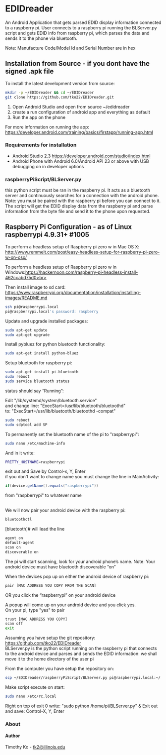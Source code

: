 # EDIDreader 
An Android Application that gets parsed EDID display information connected to a raspberry pi. User connects to a raspberry pi running the BLServer.py script and gets EDID info from raspberry pi, which parses the data and sends it to the phone via bluetooth. <br>

Note: Manufacture Code/Model Id and Serial Number are in hex<br>
## Installation from Source - if you dont have the signed .apk file
To install the latest development version from source:
```bash
mkdir -p ~/EDIDreader && cd ~/EDIDreader
git clone https://github.com/tko22/EDIDreader.git
```
1. Open Android Studio and open from source ~/edidreader <br>
2. create a run configuration of android app and everything as default <br>
3. Run the app on the phone <br>

For more information on running the app: https://developer.android.com/training/basics/firstapp/running-app.html

### Requirements for installation
- Android Studio 2.3 https://developer.android.com/studio/index.html<br>
- Android Phone with Android 6.0/Android API 23 or above with USB debugging on in developer options <br>

### raspberryPiScript/BLServer.py
this python script must be ran in the raspberry pi. It acts as a bluetooth server and continuously searches for a connection with the android phone. Note: you must be paired with the raspberry pi before you can connect to it. The script will get the EDID display data from the raspberry pi and parse information from the byte file and send it to the phone upon requested. 


## Raspberry Pi Configuration - as of Linux raspberrypi 4.9.31+ #1005
To perform a headless setup of Raspberry pi zero w in Mac OS X: http://www.remmelt.com/post/easy-headless-setup-for-raspberry-pi-zero-w-on-osx/<br>

To perform a headless setup of Raspberry pi zero w in Windows:https://hackernoon.com/raspberry-pi-headless-install-462ccabd75d0>br>

Then install image to sd card: https://www.raspberrypi.org/documentation/installation/installing-images/README.md<br>
```bash
ssh pi@raspberrypi.local
pi@raspberrypi.local's password: raspberry
```
Update and upgrade installed packages:
```bash
sudo apt-get update
sudo apt-get upgrade
```
Install pybluez for python bluetooth functionality:
```bash
sudo apt-get install python-bluez
```

Setup bluetooth for raspberry pi:<br>
```bash
sudo apt-get install pi-bluetooth
sudo reboot
sudo service bluetooth status 
```
status should say “Running”:<br>


Edit "/lib/systemd/system/bluetooth.service" <br>
and change line: "ExecStart=/usr/lib/bluetooth/bluetoothd"<br>
to: "ExecStart=/usr/lib/bluetooth/bluetoothd -compat"

```bash
sudo reboot
sudo sdptool add SP
```

To permanently set the bluetooth name of the pi to "raspberrypi":
```bash
sudo nano /etc/machine-info
```
And in it write:
```bash
PRETTY_HOSTNAME=raspberrypi
```
exit out and Save by Control-x, Y, Enter<br>
if you don't want to change name you must change the line in MainActivity:
```java
if(device.getName().equals("raspberrypi"))
``` 
from "raspberrypi" to whatever name<br><br>

We will now pair your android device with the raspberry pi:
```bash
bluetoothctl
```
[bluetooth]# will lead the line
```bash
agent on
default-agent
scan on
discoverable on
```
 
The pi will start scanning, look for your android phone’s name. Note: Your android device must have bluetooth discoverable “on”
 
When the devices pop up on either the android device of raspberry pi:
```bash 
pair [MAC ADDRESS YOU COPY FROM THE SCAN]
``` 
OR you click the “raspberrypi” on your android device
 
A popup will come up on your android device and you click yes.<br>
On your pi, type "yes" to pair
```bash
trust [MAC ADDRESS YOU COPY]
scan off
exit
```
 
Assuming you have setup the git repository: https://github.com/tko22/EDIDreader<br>
BLServer.py is the python script running on the raspberry pi that connects to the android device and parses and sends the EDID information: we shall move it to the home directory of the user pi<br>
 
From the computer you have setup the repository on:
```bash 
scp ~/EDIDreader/raspberryPiScript/BLServer.py pi@raspberrypi.local:~/
```
 
Make script execute on start:
```bash
sudo nano /etc/rc.local
```
Right on top of exit 0 write: "sudo python /home/pi/BLServer.py" &
Exit out and save: Control-X, Y, Enter
 
 


 
### About

#### Author
Timothy Ko - tk2@illinois.edu
 
 
